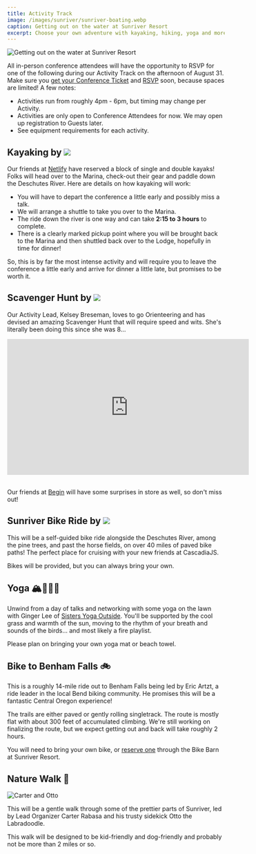 ```yaml
---
title: Activity Track
image: /images/sunriver/sunriver-boating.webp
caption: Getting out on the water at Sunriver Resort
excerpt: Choose your own adventure with kayaking, hiking, yoga and more!
---
```

![Getting out on the water at Sunriver Resort](/images/sunriver/sunriver-boating.webp)

All in-person conference attendees will have the opportunity to RSVP for one of the following during our Activity Track on the afternoon of August 31. Make sure you [get your Conference Ticket](/tickets) and [RSVP](/home/dashboard) soon, because spaces are limited! A few notes:

- Activities run from roughly 4pm - 6pm, but timing may change per Activity.
- Activities are only open to Conference Attendees for now. We may open up registration to Guests later.
- See equipment requirements for each activity.

<h2>Kayaking by <img src="/images/sponsors/netlify.svg"/></h2>

Our friends at [Netlify](/sponsors/netlify) have reserved a block of single and double kayaks! Folks will head over to the Marina, check-out their gear and paddle down the Deschutes River. Here are details on how kayaking will work:

- You will have to depart the conference a little early and possibly miss a talk.
- We will arrange a shuttle to take you over to the Marina.
- The ride down the river is one way and can take **2:15 to 3 hours** to complete. 
- There is a clearly marked pickup point where you will be brought back to the Marina and then shuttled back over to the Lodge, hopefully in time for dinner!

So, this is by far the most intense activity and will require you to leave the conference a little early and arrive for dinner a little late, but promises to be worth it.

<h2>Scavenger Hunt by <img src="/images/sponsors/begin.svg"/></h2>

Our Activity Lead, Kelsey Breseman, loves to go Orienteering and has devised an amazing Scavenger Hunt that will require speed and wits. She's literally been doing this since she was 8...

 <div class="video-container"><iframe width="560" height="315" src="https://www.youtube.com/embed/xgvIphYgT_E" title="YouTube video player" frameborder="0" allow="accelerometer; autoplay; clipboard-write; encrypted-media; gyroscope; picture-in-picture" allowfullscreen></iframe></div>
<br/>

Our friends at [Begin](/sponsors/begin) will have some surprises in store as well, so don't miss out!

<h2>Sunriver Bike Ride by <img src="/images/sponsors/web3-storage.png"/></h2>

This will be a self-guided bike ride alongside the Deschutes River, among the pine trees, and past the horse fields, on over 40 miles of paved bike paths! The perfect place for cruising with your new friends at CascadiaJS. 

Bikes will be provided, but you can always bring your own.

## Yoga 🏔🧘‍♀️✨

Unwind from a day of talks and networking with some yoga on the lawn with Ginger Lee of [Sisters Yoga Outside](http://www.shakatownyoga.com/). You'll be supported by the cool grass and warmth of the sun, moving to the rhythm of your breath and sounds of the birds... and most likely a fire playlist.

Please plan on bringing your own yoga mat or beach towel.

## Bike to Benham Falls 🚲

This is a roughly 14-mile ride out to Benham Falls being led by Eric Artzt, a ride leader in the local Bend biking community. He promises this will be a fantastic Central Oregon experience!

The trails are either paved or gently rolling singletrack. The route is mostly flat with about 300 feet of accumulated climbing. We're still working on finalizing the route, but we expect getting out and back will take roughly 2 hours.

You will need to bring your own bike, or [reserve one](https://www.sunriverresort.com/activities/bike-rentals-family-paved-trails-perfect-for-learning-how-to-ride-a-bike) through the Bike Barn at Sunriver Resort.

## Nature Walk 🌲

![Carter and Otto](/images/organizers/carter-otto.jpg)

This will be a gentle walk through some of the prettier parts of Sunriver, led by Lead Organizer Carter Rabasa and his trusty sidekick Otto the Labradoodle. 

This walk will be designed to be kid-friendly and dog-friendly and probably not be more than 2 miles or so.


